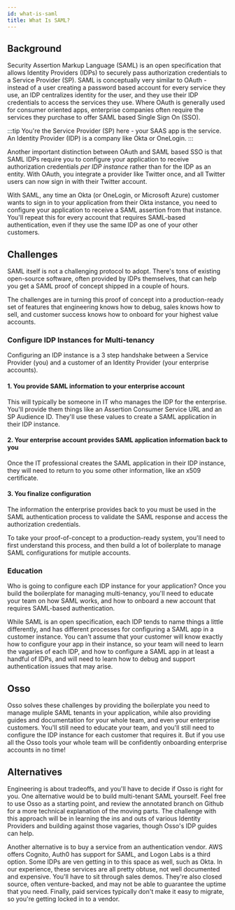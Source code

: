 ```yaml
---
id: what-is-saml
title: What Is SAML?
---
```


## Background

Security Assertion Markup Language (SAML) is an open specification that allows Identity Providers (IDPs) 
to securely pass authorization credentials to a Service Provider (SP). SAML is conceptually very similar to 
OAuth - instead of a user creating a password based account for every service they use, an IDP centralizes 
identity for the user, and they use their IDP credentials to access the services they use. Where OAuth 
is generally used for consumer oriented apps, enterprise companies often require the services they purchase to 
offer SAML based Single Sign On (SSO).

:::tip
You're the Service Provider (SP) here - your SAAS app is the service. An Identity Provider (IDP) is
a company like Okta or OneLogin.
:::

Another important distinction between OAuth and SAML based SSO is that SAML IDPs require you to configure your 
application to receive authorization credentials _per IDP instance_ rather than for the IDP as an entity. With OAuth, 
you integrate a provider like Twitter once, and all Twitter users can now sign in with their Twitter account. 

With SAML, any time an Okta (or OneLogin, or Microsoft Azure) customer wants to sign in to your application from 
their Okta instance, you need to configure your application to receive a SAML assertion from that instance. 
You'll repeat this for every account that requires SAML-based authentication, even if they use the same IDP 
as one of your other customers.

## Challenges

SAML itself is not a challenging protocol to adopt. There's tons of existing open-source software, often 
provided by IDPs themselves, that can help you get a SAML proof of concept shipped in a couple of hours.

The challenges are in turning this proof of concept into a production-ready set of features that engineering 
knows how to debug, sales knows how to sell, and customer success knows how to onboard for your highest 
value accounts.

### Configure IDP Instances for Multi-tenancy

Configuring an IDP instance is a 3 step handshake between a Service Provider (you) and a customer of an 
Identity Provider (your enterprise accounts). 

#### 1. You provide SAML information to your enterprise account 

This will typically be someone in IT who manages the IDP for the enterprise. You'll provide them things 
like an Assertion Consumer Service URL and an SP Audience ID. They'll use these values to create a SAML
application in their IDP instance.

#### 2. Your enterprise account provides SAML application information back to you

Once the IT professional creates the SAML application in their IDP instance, they will need to return 
to you some other information, like an x509 certificate. 

#### 3. You finalize configuration

The information the enterprise provides back to you must be used in the SAML authentication process 
to validate the SAML response and access the authorization credentials.

To take your proof-of-concept to a production-ready system, you'll need to first understand this process,
and then build a lot of boilerplate to manage SAML configurations for mutiple accounts. 

### Education

Who is going to configure each IDP instance for your application? Once you build the boilerplate for 
managing multi-tenancy, you'll need to educate your team on how SAML works, and how to onboard a new account 
that requires SAML-based authentication. 

While SAML is an open specification, each IDP tends to name things a little differently, and has different processes 
for configuring a SAML app in a customer instance. You can't assume that your customer will know exactly how to 
configure your app in their instance, so your team will need to learn the vagaries of each IDP, and how to 
configure a SAML app in at least a handful of IDPs, and will need to learn how to debug and support authentication 
issues that may arise.

## Osso

Osso solves these challenges by providing the boilerplate you need to manage muliple SAML tenants in your application, 
while also providing guides and documentation for your whole team, and even your enterprise customers. You'll still need 
to educate your team, and you'll still need to configure the IDP instance for each customer that requires it. But if you 
use all the Osso tools your whole team will be confidently onboarding enterprise accounts in no time!

## Alternatives

Engineering is about tradeoffs, and you'll have to decide if Osso is right for you. One alternative would be to build 
multi-tenant SAML yourself. Feel free to use Osso as a starting point, and review the annotated branch on Github for 
a more technical explanation of the moving parts. The challenge with this approach will be in learning the ins and outs 
of various Identity Providers and building against those vagaries, though Osso's IDP guides can help.

Another alternative is to buy a service from an authentication vendor. AWS offers Cognito, Auth0 has support for SAML, 
and Logon Labs is a third option. Some IDPs are ven getting in to this space as well, such as Okta. In our experience, 
these services are all pretty obtuse, not well documented and expensive. You'll have to sit through sales demos. They're 
also closed source, often venture-backed, and may not be able to guarantee the uptime that you need. Finally, paid services 
typically don't make it easy to migrate, so you're getting locked in to a vendor.

